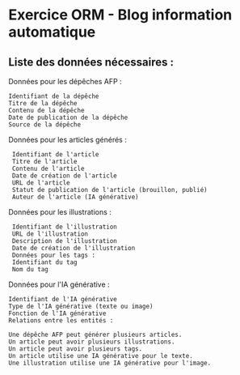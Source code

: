 # Exercice ORM - Blog information automatique

## Liste des données nécessaires :

Données pour les dépêches AFP :

 ````
Identifiant de la dépêche
 Titre de la dépêche
 Contenu de la dépêche
 Date de publication de la dépêche
 Source de la dépêche
 ````
Données pour les articles générés :
````
 Identifiant de l'article
 Titre de l'article
 Contenu de l'article
 Date de création de l'article
 URL de l'article
 Statut de publication de l'article (brouillon, publié)
 Auteur de l'article (IA générative)
````
Données pour les illustrations :
````
 Identifiant de l'illustration
 URL de l'illustration
 Description de l'illustration
 Date de création de l'illustration
 Données pour les tags :
 Identifiant du tag
 Nom du tag
 ````
Données pour l'IA générative :
````
Identifiant de l'IA générative
Type de l'IA générative (texte ou image)
Fonction de l'IA générative
Relations entre les entités :

Une dépêche AFP peut générer plusieurs articles.
Un article peut avoir plusieurs illustrations.
Un article peut avoir plusieurs tags.
Un article utilise une IA générative pour le texte.
Une illustration utilise une IA générative pour l'image.
````
